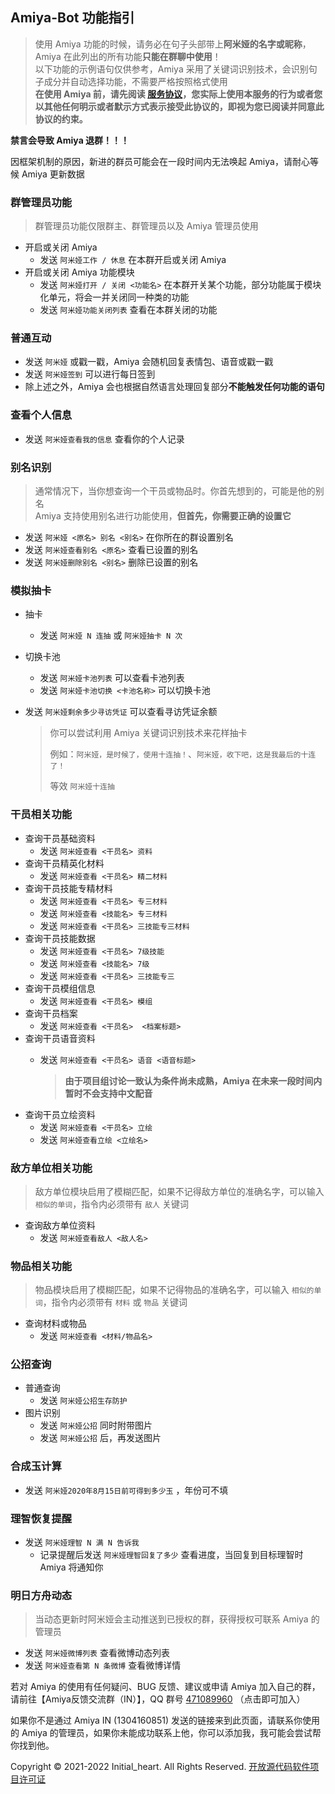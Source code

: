 ## Amiya-Bot 功能指引

> 使用 Amiya 功能的时候，请务必在句子头部带上**阿米娅的名字或昵称**，Amiya 在此列出的所有功能**只能在群聊中使用**！  
> 以下功能的示例语句仅供参考，Amiya 采用了关键词识别技术，会识别句子成分并自动选择功能，不需要严格按照格式使用  
> **在使用 Amiya 前，请先阅读 [服务协议](https://initeula.amiya.cn/)，您实际上使用本服务的行为或者您以其他任何明示或者默示方式表示接受此协议的，即视为您已阅读并同意此协议的约束。**

**禁言会导致 Amiya 退群！！！**

因框架机制的原因，新进的群员可能会在一段时间内无法唤起 Amiya，请耐心等候 Amiya 更新数据

### 群管理员功能

> 群管理员功能仅限群主、群管理员以及 Amiya 管理员使用

- 开启或关闭 Amiya
    - 发送 `阿米娅工作 / 休息` 在本群开启或关闭 Amiya
- 开启或关闭 Amiya 功能模块
    - 发送 `阿米娅打开 / 关闭 <功能名>` 在本群开关某个功能，部分功能属于模块化单元，将会一并关闭同一种类的功能
    - 发送 `阿米娅功能关闭列表` 查看在本群关闭的功能

### 普通互动

- 发送 `阿米娅` 或戳一戳，Amiya 会随机回复表情包、语音或戳一戳
- 发送 `阿米娅签到` 可以进行每日签到
- 除上述之外，Amiya 会也根据自然语言处理回复部分**不能触发任何功能的语句**

### 查看个人信息

- 发送 `阿米娅查看我的信息` 查看你的个人记录

### 别名识别

> 通常情况下，当你想查询一个干员或物品时。你首先想到的，可能是他的别名<br>
> Amiya 支持使用别名进行功能使用，**但首先，你需要正确的设置它**

- 发送 `阿米娅 <原名> 别名 <别名>` 在你所在的群设置别名
- 发送 `阿米娅查看别名 <原名>` 查看已设置的别名
- 发送 `阿米娅删除别名 <别名>` 删除已设置的别名

### 模拟抽卡

- 抽卡
    - 发送 `阿米娅 N 连抽` 或 `阿米娅抽卡 N 次`
    
- 切换卡池
    - 发送 `阿米娅卡池列表` 可以查看卡池列表
    - 发送 `阿米娅卡池切换 <卡池名称>` 可以切换卡池
    
- 发送 `阿米娅剩余多少寻访凭证` 可以查看寻访凭证余额

    > 你可以尝试利用 Amiya 关键词识别技术来花样抽卡
    >
    > 例如：`阿米娅，是时候了，使用十连抽！`、`阿米娅，收下吧，这是我最后的十连了！` 
    >
    > 等效 `阿米娅十连抽`

### 干员相关功能

- 查询干员基础资料
    - 发送 `阿米娅查看 <干员名> 资料`
- 查询干员精英化材料
    - 发送 `阿米娅查看 <干员名> 精二材料`
- 查询干员技能专精材料
    - 发送 `阿米娅查看 <干员名> 专三材料`
    - 发送 `阿米娅查看 <技能名> 专三材料`
    - 发送 `阿米娅查看 <干员名> 三技能专三材料`
- 查询干员技能数据
    - 发送 `阿米娅查看 <干员名> 7级技能`
    - 发送 `阿米娅查看 <技能名> 7级`
    - 发送 `阿米娅查看 <干员名> 三技能专三`
- 查询干员模组信息
    - 发送 `阿米娅查看 <干员名> 模组`
- 查询干员档案
    - 发送 `阿米娅查看 <干员名>  <档案标题>`
- 查询干员语音资料
    - 发送 `阿米娅查看 <干员名> 语音 <语音标题>`
    
      > **由于项目组讨论一致认为条件尚未成熟，Amiya 在未来一段时间内暂时不会支持中文配音**
- 查询干员立绘资料
    - 发送 `阿米娅查看 <干员名> 立绘`
    - 发送 `阿米娅查看立绘 <立绘名>`

### 敌方单位相关功能

> 敌方单位模块启用了模糊匹配，如果不记得敌方单位的准确名字，可以输入 `相似的单词`，指令内必须带有 `敌人` 关键词

- 查询敌方单位资料
    - 发送 `阿米娅查看敌人 <敌人名>`

### 物品相关功能

> 物品模块启用了模糊匹配，如果不记得物品的准确名字，可以输入 `相似的单词`，指令内必须带有 `材料` 或 `物品` 关键词

- 查询材料或物品
    - 发送 `阿米娅查看 <材料/物品名>`

### 公招查询

- 普通查询
    - 发送 `阿米娅公招生存防护`
- 图片识别
    - 发送 `阿米娅公招` 同时附带图片
    - 发送 `阿米娅公招` 后，再发送图片

### 合成玉计算

- 发送 `阿米娅2020年8月15日前可得到多少玉` ，年份可不填

### 理智恢复提醒

- 发送 `阿米娅理智 N 满 N 告诉我`
  - 记录提醒后发送 `阿米娅理智回复了多少` 查看进度，当回复到目标理智时 Amiya 将通知你

### 明日方舟动态

> 当动态更新时阿米娅会主动推送到已授权的群，获得授权可联系 Amiya 的管理员

- 发送 `阿米娅微博列表` 查看微博动态列表
- 发送 `阿米娅查看第 N 条微博` 查看微博详情

若对 Amiya 的使用有任何疑问、BUG 反馈、建议或申请 Amiya 加入自己的群，请前往【Amiya反馈交流群（IN）】，QQ 群号 [471089960](https://qm.qq.com/cgi-bin/qm/qr?k=XUBs5g7-vSZ5pihlFSpdg7g4h9KUy3Jy) （点击即可加入）

如果你不是通过 Amiya IN (1304160851) 发送的链接来到此页面，请联系你使用的 Amiya 的管理员，如果你未能成功联系上他，你可以添加我，我可能会尝试帮你找到他。  
  
  
  
Copyright © 2021-2022 Initial_heart. All Rights Reserved. [开放源代码软件项目许可证](https://initoslc.amiya.cn/)
